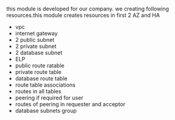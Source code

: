 this module is developed for our company. we creating following resources.this module creates resources in first 2 AZ and HA

* vpc
* internet gateway
* 2 public subnet
* 2 private subnet
* 2 database subnet
* ELP
* public route ratable
* private route table
* database route table
* route table associations
* routes in all tables
* peering if required for user
* routes of peering in requester and acceptor
* database subnets group

